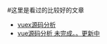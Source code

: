 #这里是看过的比较好的文章

* [vuex源码分析](http://gold.xitu.io/post/58352aaf880741006cfd65af)
* [vue源码分析 未完成。。更新中](https://github.com/solovolf/solovolf.github.io/blob/master/vue/REEAME.md "webpack学习与理解") 

